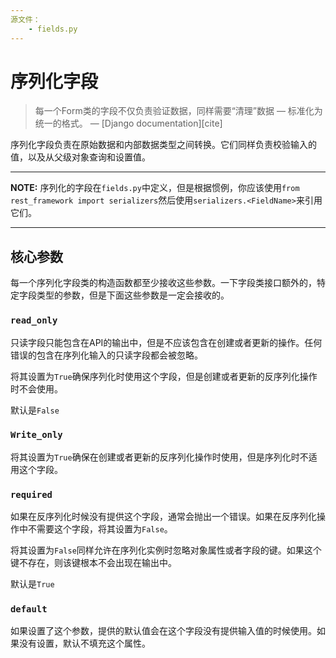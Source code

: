 ```yaml
---
源文件：
    - fields.py
---
```


# 序列化字段

> 每一个Form类的字段不仅负责验证数据，同样需要“清理”数据 &mdash; 标准化为统一的格式。
> &mdash; [Django documentation][cite]

序列化字段负责在原始数据和内部数据类型之间转换。它们同样负责校验输入的值，以及从父级对象查询和设置值。

---

**NOTE:** 序列化的字段在`fields.py`中定义，但是根据惯例，你应该使用`from rest_framework import serializers`然后使用`serializers.<FieldName>`来引用它们。

---

## 核心参数

每一个序列化字段类的构造函数都至少接收这些参数。一下字段类接口额外的，特定字段类型的参数，但是下面这些参数是一定会接收的。

### `read_only`

只读字段只能包含在API的输出中，但是不应该包含在创建或者更新的操作。任何错误的包含在序列化输入的只读字段都会被忽略。

将其设置为`True`确保序列化时使用这个字段，但是创建或者更新的反序列化操作时不会使用。

默认是`False`

### `Write_only`

将其设置为`True`确保在创建或者更新的反序列化操作时使用，但是序列化时不适用这个字段。

### `required`

如果在反序列化时候没有提供这个字段，通常会抛出一个错误。如果在反序列化操作中不需要这个字段，将其设置为`False`。

将其设置为`False`同样允许在序列化实例时忽略对象属性或者字段的键。如果这个键不存在，则该键根本不会出现在输出中。

默认是`True`

### `default`

如果设置了这个参数，提供的默认值会在这个字段没有提供输入值的时候使用。如果没有设置，默认不填充这个属性。


